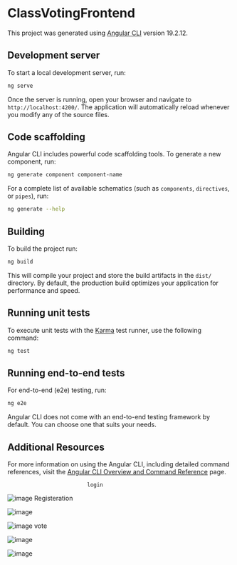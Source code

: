 # ClassVotingFrontend

This project was generated using [Angular CLI](https://github.com/angular/angular-cli) version 19.2.12.

## Development server

To start a local development server, run:

```bash
ng serve
```

Once the server is running, open your browser and navigate to `http://localhost:4200/`. The application will automatically reload whenever you modify any of the source files.

## Code scaffolding

Angular CLI includes powerful code scaffolding tools. To generate a new component, run:

```bash
ng generate component component-name
```

For a complete list of available schematics (such as `components`, `directives`, or `pipes`), run:

```bash
ng generate --help
```

## Building

To build the project run:

```bash
ng build
```

This will compile your project and store the build artifacts in the `dist/` directory. By default, the production build optimizes your application for performance and speed.

## Running unit tests

To execute unit tests with the [Karma](https://karma-runner.github.io) test runner, use the following command:

```bash
ng test
```

## Running end-to-end tests

For end-to-end (e2e) testing, run:

```bash
ng e2e
```

Angular CLI does not come with an end-to-end testing framework by default. You can choose one that suits your needs.

## Additional Resources

For more information on using the Angular CLI, including detailed command references, visit the [Angular CLI Overview and Command Reference](https://angular.dev/tools/cli) page.
 
                             login

![image](https://github.com/user-attachments/assets/352ecbd8-4eb9-4673-9945-0a747fc0c6fe)
                      Registeration


![image](https://github.com/user-attachments/assets/6c276744-83b4-49d7-b221-d7e5144cd30d)

![image](https://github.com/user-attachments/assets/43c16ced-2ec6-44d1-a1ca-62e1f314ae5e)
                            vote

![image](https://github.com/user-attachments/assets/f8d2fe93-fa5f-4a2c-974e-382df5b681ef)

![image](https://github.com/user-attachments/assets/6c021712-eaed-4bf1-a1f4-109dde93dce7)



